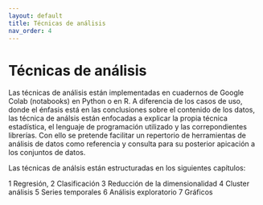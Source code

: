 ```yaml
---
layout: default
title: Técnicas de análisis
nav_order: 4
---
```


# Técnicas de análisis


Las técnicas de análisis están implementadas en cuadernos de Google Colab (notabooks) en Python o en R. A diferencia de los casos de uso, donde el énfasis está en las conclusiones sobre el contenido de los datos, las técnica de análsis están enfocadas a explicar la propia técnica estadística, el lenguaje de programación utilizado y las correpondientes librerías. Con ello se pretende facilitar un repertorio de herramientas de análisis de datos como referencia y consulta para su posterior apicación a los conjuntos de datos.

Las técnicas de análsis están estructuradas en los siguientes capítulos: 

1 Regresión, 
2 Clasificación
3 Reducción de la dimensionalidad
4 Cluster análisis
5 Series temporales
6 Análisis exploratorio
7 Gráficos



